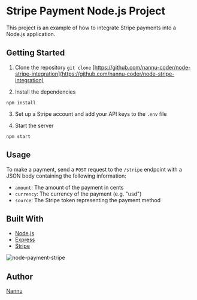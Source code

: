 # Stripe Payment Node.js Project

This project is an example of how to integrate Stripe payments into a Node.js application.

## Getting Started

1. Clone the repository
   `git clone` [https://github.com/nannu-coder/node-stripe-integration](https://github.com/nannu-coder/node-stripe-integration)

2. Install the dependencies

`npm install`

3. Set up a Stripe account and add your API keys to the `.env` file

4. Start the server

`npm start`

## Usage

To make a payment, send a `POST` request to the `/stripe` endpoint with a JSON body containing the following information:

- `amount`: The amount of the payment in cents
- `currency`: The currency of the payment (e.g. "usd")
- `source`: The Stripe token representing the payment method

## Built With

- [Node.js](https://nodejs.org/)
- [Express](https://expressjs.com/)
- [Stripe](https://stripe.com/)

![node-payment-stripe](https://i.postimg.cc/K8sf7PtH/payment.png)

## Author

[Nannu](https://github.com/nannu-coder/)
